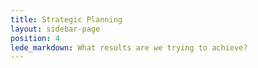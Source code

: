 ```yaml
---
title: Strategic Planning
layout: sidebar-page
position: 4
lede_markdown: What results are we trying to achieve?
---
```



